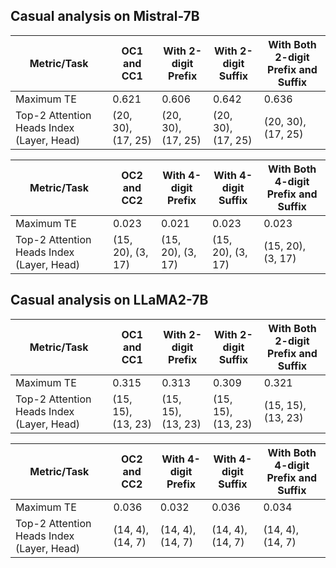 ## Casual analysis on Mistral-7B
| Metric/Task                                | OC1 and CC1 | With 2-digit Prefix | With 2-digit Suffix | With Both 2-digit Prefix and Suffix |
|--------------------------------------|------------|---------------------|---------------------|------------------------------------|
| Maximum TE                           | 0.621       | 0.606                | 0.642                | 0.636                               |
| Top-2 Attention Heads Index (Layer, Head) |(20, 30), (17, 25) | (20, 30), (17, 25) | (20, 30), (17, 25) | (20, 30), (17, 25)               |


| Metric/Task                                | OC2 and CC2 | With 4-digit Prefix | With 4-digit Suffix | With Both 4-digit Prefix and Suffix |
|--------------------------------------|------------|---------------------|---------------------|------------------------------------|
| Maximum TE                           | 0.023       | 0.021               | 0.023                | 0.023                               |
| Top-2 Attention Heads Index (Layer, Head) | (15, 20), (3, 17) |  (15, 20), (3, 17) |  (15, 20), (3, 17) |  (15, 20), (3, 17)               |


## Casual analysis on LLaMA2-7B
| Metric/Task                                | OC1 and CC1 | With 2-digit Prefix | With 2-digit Suffix | With Both 2-digit Prefix and Suffix |
|--------------------------------------|------------|---------------------|---------------------|------------------------------------|
| Maximum TE                           | 0.315       | 0.313                | 0.309                | 0.321                               |
| Top-2 Attention Heads Index (Layer, Head) |(15, 15), (13, 23) | (15, 15), (13, 23) | (15, 15), (13, 23) | (15, 15), (13, 23)               |


| Metric/Task                                | OC2 and CC2 | With 4-digit Prefix | With 4-digit Suffix | With Both 4-digit Prefix and Suffix |
|--------------------------------------|------------|---------------------|---------------------|------------------------------------|
| Maximum TE                           | 0.036       | 0.032               | 0.036                | 0.034                               |
| Top-2 Attention Heads Index (Layer, Head) | (14, 4), (14, 7) |  (14, 4), (14, 7) |  (14, 4), (14, 7) |  (14, 4), (14, 7)               |

